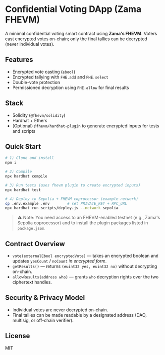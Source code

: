 # Confidential Voting DApp (Zama FHEVM)

A minimal confidential voting smart contract using **Zama's FHEVM**. Voters cast encrypted votes on-chain; only the final tallies can be decrypted (never individual votes).

## Features
- Encrypted vote casting (`ebool`)
- Encrypted tallying with `FHE.add` and `FHE.select`
- Double-vote protection
- Permissioned decryption using `FHE.allow` for final results

## Stack
- Solidity (`@fhevm/solidity`)
- Hardhat + Ethers
- (Optional) `@fhevm/hardhat-plugin` to generate encrypted inputs for tests and scripts

## Quick Start

```bash
# 1) Clone and install
npm i

# 2) Compile
npx hardhat compile

# 3) Run tests (uses fhevm plugin to create encrypted inputs)
npx hardhat test

# 4) Deploy to Sepolia + FHEVM coprocessor (example network)
cp .env.example .env        # set PRIVATE_KEY + RPC_URL
npx hardhat run scripts/deploy.js --network sepolia
```

> ⚠ Note: You need access to an FHEVM-enabled testnet (e.g., Zama's Sepolia coprocessor) and to install the plugin packages listed in `package.json`.

## Contract Overview

- `vote(externalEbool encryptedVote)` — takes an encrypted boolean and updates `yesCount` / `noCount` *in encrypted form*.
- `getResults()` — returns `(euint32 yes, euint32 no)` without decrypting on-chain.
- `allowResults(address who)` — grants `who` decryption rights over the two ciphertext handles.

## Security & Privacy Model
- Individual votes are never decrypted on-chain.
- Final tallies can be made readable by a designated address (DAO, multisig, or off-chain verifier).

## License
MIT
